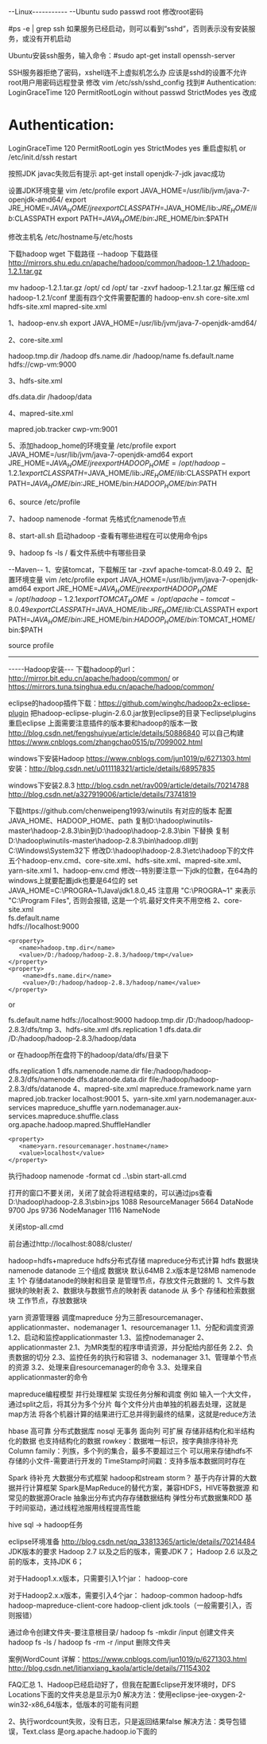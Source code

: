 ﻿--Linux-----------
--Ubuntu
sudo passwd root 修改root密码

#ps -e | grep ssh 如果服务已经启动，则可以看到“sshd”，否则表示没有安装服务，或没有开机启动

Ubuntu安装ssh服务，输入命令：#sudo apt-get install openssh-server 

SSH服务器拒绝了密码，xshell连不上虚拟机怎么办
应该是sshd的设置不允许root用户用密码远程登录
修改 vim /etc/ssh/sshd_config
找到# Authentication:
LoginGraceTime 120
PermitRootLogin without passwd
StrictModes yes
改成
# Authentication:
LoginGraceTime 120
PermitRootLogin yes
StrictModes yes
重启虚拟机 or /etc/init.d/ssh restart

按照JDK
javac失败后有提示
apt-get install openjdk-7-jdk 
javac成功

设置JDK环境变量
vim /etc/profile
export JAVA_HOME=/usr/lib/jvm/java-7-openjdk-amd64/
export JRE_HOME=$JAVA_HOME/jre
export CLASSPATH=$JAVA_HOME/lib:$JRE_HOME/lib:$CLASSPATH
export PATH=$JAVA_HOME/bin:$JRE_HOME/bin:$PATH

修改主机名
/etc/hostname与/etc/hosts

下载hadoop
wget 下载路径
--hadoop
下载路径
http://mirrors.shu.edu.cn/apache/hadoop/common/hadoop-1.2.1/hadoop-1.2.1.tar.gz

mv hadoop-1.2.1.tar.gz /opt/
cd /opt/
tar -zxvf hadoop-1.2.1.tar.gz		解压缩
cd hadoop-1.2.1/conf			里面有四个文件需要配置的 hadoop-env.sh core-site.xml hdfs-site.xml mapred-site.xml

1、hadoop-env.sh
export JAVA_HOME=/usr/lib/jvm/java-7-openjdk-amd64/

2、core-site.xml
<!-- core-site.xml -->
<property>
<!-- hadoop的工作目录-->
<name>hadoop.tmp.dir</name>
<value>/hadoop</value>
</property>
<property>
<!-- 所有元数据的目录-->
<name>dfs.name.dir</name>
<value>/hadoop/name</value>
</property>
<property>
<!-- 文件系统的访问路径-->
<name>fs.default.name</name>
<value>hdfs://cwp-vm:9000</value>
</property>

3、hdfs-site.xml
<property>
<!--文件系统数据存放目录-->
<name>dfs.data.dir</name>
<value>/hadoop/data</value>
</property>

4、mapred-site.xml
<configuration>
<property>
<!-- 任务调度器如何访问-->
<name>mapred.job.tracker</name>
<value>cwp-vm:9001</value>
</property>
</configuration>

5、添加hadoop_home的环境变量
/etc/profile
export JAVA_HOME=/usr/lib/jvm/java-7-openjdk-amd64
export JRE_HOME=$JAVA_HOME/jre
export HADOOP_HOME=/opt/hadoop-1.2.1
export CLASSPATH=$JAVA_HOME/lib:$JRE_HOME/lib:$CLASSPATH
export PATH=$JAVA_HOME/bin:$JRE_HOME/bin:$HADOOP_HOME/bin:$PATH

6、source /etc/profile

7、hadoop namenode -format 先格式化namenode节点

8、start-all.sh  启动hadoop -查看有哪些进程在可以使用命令jps

9、hadoop fs -ls /	看文件系统中有哪些目录


--Maven--
1、安装tomcat，下载解压
tar -zxvf apache-tomcat-8.0.49
2、配置环境变量
vim /etc/profile
export JAVA_HOME=/usr/lib/jvm/java-7-openjdk-amd64
export JRE_HOME=$JAVA_HOME/jre
export HADOOP_HOME=/opt/hadoop-1.2.1
export TOMCAT_HOME=/opt/apache-tomcat-8.0.49
export CLASSPATH=$JAVA_HOME/lib:$JRE_HOME/lib:$CLASSPATH
export PATH=$JAVA_HOME/bin:$JRE_HOME/bin:$HADOOP_HOME/bin:$TOMCAT_HOME/bin:$PATH

source profile

-----------------------------------------------
-----Hadoop安装---
下载hadoop的url：http://mirror.bit.edu.cn/apache/hadoop/common/ 
or https://mirrors.tuna.tsinghua.edu.cn/apache/hadoop/common/

eclipse的hadoop插件下载：https://github.com/winghc/hadoop2x-eclipse-plugin 
把hadoop-eclipse-plugin-2.6.0.jar放到eclipse的目录下eclipse\plugins 重启eclipse
上面需要注意插件的版本要和hadoop的版本一致
http://blog.csdn.net/fengshuiyue/article/details/50886840
可以自己构建
https://www.cnblogs.com/zhangchao0515/p/7099002.html

windows下安装Hadoop
https://www.cnblogs.com/jun1019/p/6271303.html
安装：http://blog.csdn.net/u011118321/article/details/68957835

windows下安装2.8.3
http://blog.csdn.net/rav009/article/details/70214788
http://blog.csdn.net/a327919006/article/details/73741819

下载https://github.com/chenweipeng1993/winutils 有对应的版本
配置JAVA_HOME、HADOOP_HOME、path
复制D:\hadoop\winutils-master\hadoop-2.8.3\bin到D:\hadoop\hadoop-2.8.3\bin 下替换
复制D:\hadoop\winutils-master\hadoop-2.8.3\bin\hadoop.dll到C:\Windows\System32下
修改D:\hadoop\hadoop-2.8.3\etc\hadoop下的文件五个hadoop-env.cmd、core-site.xml、hdfs-site.xml、mapred-site.xml、yarn-site.xml
1、hadoop-env.cmd
修改--特別要注意一下jdk的位數，在64為的windows上就要配置jdk也要是64位的
set JAVA_HOME=C:\PROGRA~1\Java\jdk1.8.0_45
注意用 "C:\PROGRA~1" 来表示 "C:\Program Files", 否则会报错, 这是一个坑.最好文件夹不用空格
2、core-site.xml
<configuration>
	<property>    
       <name>fs.default.name</name>  
       <value>hdfs://localhost:9000</value>  
    </property> 
      
    <property>  
       <name>hadoop.tmp.dir</name>  
       <value>/D:/hadoop/hadoop-2.8.3/hadoop/tmp</value>  
    </property>  
    <property>  
        <name>dfs.name.dir</name>  
        <value>/D:/hadoop/hadoop-2.8.3/hadoop/name</value>  
    </property>  
</configuration>

or

<configuration>
	<property>    
       <name>fs.default.name</name>  
       <value>hdfs://localhost:9000</value>  
    </property> 
    <property>  
       <name>hadoop.tmp.dir</name>  
       <value>/D:/hadoop/hadoop-2.8.3/dfs/tmp</value>  
    </property>  
</configuration>
3、hdfs-site.xml
<configuration>
	<property>  
		<name>dfs.replication</name>  
		<value>1</value>  
    </property>  
    <property>  
        <name>dfs.data.dir</name>  
        <value>/D:/hadoop/hadoop-2.8.3/hadoop/data</value>  
    </property>
</configuration>

or 在hadoop所在盘符下的hadoop/data/dfs/目录下

<configuration>
	<property>  
        <name>dfs.replication</name>  
        <value>1</value>  
    </property>
	<property>
		<name>dfs.namenode.name.dir</name>
		<value>file:/hadoop/hadoop-2.8.3/dfs/namenode</value>
	</property>
	<property>
		<name>dfs.datanode.data.dir</name>
		<value>file:/hadoop/hadoop-2.8.3/dfs/datanode</value>
	</property>
</configuration>
4、mapred-site.xml
<configuration>
	<property>  
       <name>mapreduce.framework.name</name>  
       <value>yarn</value>  
    </property>
	<property>
		<!-- 任务调度器如何访问-->
		<name>mapred.job.tracker</name>
		<value>localhost:9001</value>
	</property>	
</configuration>
5、yarn-site.xml
<configuration>
	<property>  
       <name>yarn.nodemanager.aux-services</name>  
       <value>mapreduce_shuffle</value>  
    </property>  
    <property>  
       <name>yarn.nodemanager.aux-services.mapreduce.shuffle.class</name>  
       <value>org.apache.hadoop.mapred.ShuffleHandler</value>  
    </property>  
      
    <property>  
       <name>yarn.resourcemanager.hostname</name>  
       <value>localhost</value>  
    </property>
</configuration>

执行hadoop namenode -format
cd ..\sbin
start-all.cmd

打开的窗口不要关闭，关闭了就会将进程结束的，可以通过jps查看
D:\hadoop\hadoop-2.8.3\sbin>jps
1088 ResourceManager
5664 DataNode
9700 Jps
9736 NodeManager
1116 NameNode

关闭stop-all.cmd

前台通过http://localhost:8088/cluster/

hadoop=hdfs+mapreduce
hdfs分布式存储 mapreduce分布式计算
hdfs 数据块 namenode datanode 三个组成
数据块 默认64MB 2.x版本是128MB
namenode 主 1个 存储datanode的映射和目录 是管理节点，存放文件元数据的
1、文件与数据块的映射表 2、数据块与数据节点的映射表
datanode 从 多个 存储和检索数据块 工作节点，存放数据块

yarn 资源管理器 调度mapreduce
分为三部resourcemanager、applicationmaster、nodemanager
1、resourcemanager 
1.1、分配和调度资源 1.2、启动和监控applicationmaster 1.3、监控nodemanager
2、applicationmaster
2.1、为MR类型的程序申请资源，并分配给内部任务 2.2、负责数据的切分 2.3、监控任务的执行和容错
3、nodemanager
3.1、管理单个节点的资源 3.2、处理来自resourcemanager的命令 3.3、处理来自applicationmaster的命令

mapreduce编程模型 并行处理框架 实现任务分解和调度
例如
输入一个大文件，通过split之后，将其分为多个分片
每个文件分片由单独的机器去处理，这就是map方法
将各个机器计算的结果进行汇总并得到最终的结果，这就是reduce方法

hbase 高可靠 分布式数据库 nosql 无事务 面向列 可扩展 存储非结构化和半结构化的数据 也支持结构化的数据
rowkey：数据唯一标识，按字典排序待补充
Column family：列族，多个列的集合，最多不要超过三个
可以用来存储hdfs不存储的小文件-需要进行开发的
TimeStamp时间戳：支持多版本数据同时存在

Spark 待补充
大数据分布式框架 hadoop和stream storm？
基于内存计算的大数据并行计算框架
Spark是MapReduce的替代方案，兼容HDFS，HIVE等数据源 和 常见的数据源Oracle
抽象出分布式内存存储数据结构 弹性分布式数据集RDD
基于时间驱动，通过线程池服用线程提高性能

hive sql -> hadoop任务

eclipse环境准备
http://blog.csdn.net/qq_33813365/article/details/70214484
JDK版本的要求
Hadoop 2.7 以及之后的版本，需要JDK 7；
Hadoop 2.6 以及之前的版本，支持JDK 6；

对于Hadoop1.x.x版本，只需要引入1个jar：
hadoop-core

对于Hadoop2.x.x版本，需要引入4个jar：
hadoop-common
hadoop-hdfs
hadoop-mapreduce-client-core
hadoop-client
jdk.tools（一般需要引入，否则报错）

通过命令创建文件夹-要注意根目录/
hadoop fs -mkdir /input 创建文件夹
hadoop fs -ls /
hadoop fs -rm -r /input 删除文件夹

案例WordCount
详解：https://www.cnblogs.com/jun1019/p/6271303.html
http://blog.csdn.net/litianxiang_kaola/article/details/71154302

FAQ汇总
1、Hadoop已经启动好了，但我在配置Eclipse开发环境时，DFS Locations下面的文件夹总是显示为0
解决方法：使用eclipse-jee-oxygen-2-win32-x86_64版本，低版本的可能有问题

2、执行wordcount失败，没有日志，只是返回结果false
解决方法：类导包错误，Text.class 是org.apache.hadoop.io下面的

























